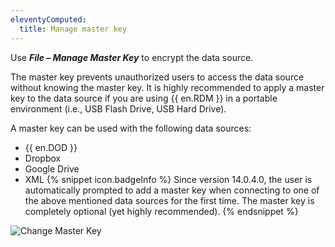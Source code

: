 ```yaml
---
eleventyComputed:
  title: Manage master key
---
```

Use ***File – Manage Master Key*** to encrypt the data source.

The master key prevents unauthorized users to access the data source without knowing the master key. It is highly recommended to apply a master key to the data source if you are using {{ en.RDM }} in a portable environment (i.e., USB Flash Drive, USB Hard Drive).

A master key can be used with the following data sources:

* {{ en.DOD }}
* Dropbox
* Google Drive
* XML
{% snippet icon.badgeInfo %}
Since version 14.0.4.0, the user is automatically prompted to add a master key when connecting to one of the above mentioned data sources for the first time. The master key is completely optional (yet highly recommended).
{% endsnippet %}

![Change Master Key](https://cdnweb.devolutions.net/docs/en/rdm/windows/clip10079.png)
